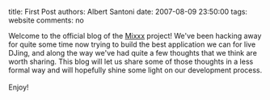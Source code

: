 title: First Post
authors: Albert Santoni
date: 2007-08-09 23:50:00
tags: website
comments: no

Welcome to the official blog of the <a href="http://mixxx.sourceforge.net">Mixxx</a>
 project! We've been hacking away for quite some time now trying to build the best application we can for live DJing, and along the way we've had quite a few thoughts that we think are worth sharing. This blog will let us share some of those thoughts in a less formal way and will hopefully shine some light on our development process.<br />
<br />
Enjoy!
